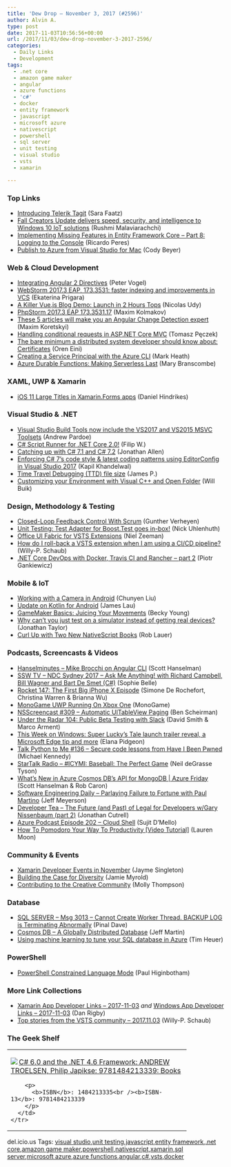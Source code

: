```yaml
---
title: 'Dew Drop – November 3, 2017 (#2596)'
author: Alvin A.
type: post
date: 2017-11-03T10:56:56+00:00
url: /2017/11/03/dew-drop-november-3-2017-2596/
categories:
  - Daily Links
  - Development
tags:
  - .net core
  - amazon game maker
  - angular
  - azure functions
  - 'c#'
  - docker
  - entity framework
  - javascript
  - microsoft azure
  - nativescript
  - powershell
  - sql server
  - unit testing
  - visual studio
  - vsts
  - xamarin

---
```

### <a name="top"></a>Top Links

  * <a href="https://www.telerik.com/blogs/introducing-telerik-tagit" target="_blank">Introducing Telerik Tagit</a> (Sara Faatz)
  * <a href="https://blogs.microsoft.com/iot/2017/11/02/fall-creators-update-delivers-speed-security-intelligence-windows-10-iot-solutions/" target="_blank">Fall Creators Update delivers speed, security, and intelligence to Windows 10 IoT solutions</a> (Rushmi Malaviarachchi)
  * <a href="https://weblogs.asp.net/ricardoperes/implementing-missing-features-in-entity-framework-core-part-8-logging-to-the-console?WT.mc_id=DX_MVP4025064" target="_blank">Implementing Missing Features in Entity Framework Core – Part 8: Logging to the Console</a> (Ricardo Peres)
  * <a href="https://blog.xamarin.com/publish-azure-visual-studio-mac/" target="_blank">Publish to Azure from Visual Studio for Mac</a> (Cody Beyer)



### <a name="web"></a>Web & Cloud Development

  * <a href="https://visualstudiomagazine.com/articles/2017/10/01/integrating-angular-2-directives.aspx" target="_blank">Integrating Angular 2 Directives</a> (Peter Vogel)
  * <a href="https://blog.jetbrains.com/webstorm/2017/11/webstorm-2017-3-eap-173-3531/" target="_blank">WebStorm 2017.3 EAP, 173.3531: faster indexing and improvements in VCS</a> (Ekaterina Prigara)
  * <a href="https://snipcart.com/blog/vuejs-blog-demo" target="_blank">A Killer Vue.js Blog Demo: Launch in 2 Hours Tops</a> (Nicolas Udy)
  * <a href="https://blog.jetbrains.com/phpstorm/2017/11/phpstorm-2017-3-eap-173-3531/" target="_blank">PhpStorm 2017.3 EAP 173.3531.17</a> (Maxim Kolmakov)
  * <a href="https://blog.angularindepth.com/these-5-articles-will-make-you-an-angular-change-detection-expert-ed530d28930?source=rss----e5ed704095b---4" target="_blank">These 5 articles will make you an Angular Change Detection expert</a> (Maxim Koretskyi)
  * <a href="http://www.tpeczek.com/2017/11/handling-conditional-requests-in-aspnet.html" target="_blank">Handling conditional requests in ASP.NET Core MVC</a> (Tomasz Pęczek)
  * <a href="http://feedproxy.google.com/~r/AyendeRahien/~3/h6jVI0lGnmo/the-bare-minimum-a-distributed-system-developer-should-know-about-certificates" target="_blank">The bare minimum a distributed system developer should know about: Certificates</a> (Oren Eini)
  * <a href="http://markheath.net/post/create-service-principal-azure-cli" target="_blank">Creating a Service Principal with the Azure CLI</a> (Mark Heath)
  * <a href="https://thenewstack.io/durable-functions-making-serverless-last/" target="_blank">Azure Durable Functions: Making Serverless Last</a> (Mary Branscombe)



### <a name="silverlight"></a>XAML, UWP & Xamarin

  * <a href="http://danielhindrikes.se/xamarin/ios-11-large-titles-in-xamarin-forms-apps/" target="_blank">iOS 11 Large Titles in Xamarin.Forms apps</a> (Daniel Hindrikes)



### <a name="dotnet"></a>Visual Studio & .NET

  * <a href="https://blogs.msdn.microsoft.com/vcblog/2017/11/02/visual-studio-build-tools-now-include-the-vs2017-and-vs2015-msvc-toolsets/" target="_blank">Visual Studio Build Tools now include the VS2017 and VS2015 MSVC Toolsets</a> (Andrew Pardoe)
  * <a href="https://www.strathweb.com/2017/11/c-script-runner-for-net-core-2-0/" target="_blank">C# Script Runner for .NET Core 2.0!</a> (Filip W.)
  * <a href="http://www.infoq.com/news/2017/11/CSharp-7.1-c?utm_campaign=infoq_content&utm_source=infoq&utm_medium=feed&utm_term=global" target="_blank">Catching up with C# 7.1 and C# 7.2</a> (Jonathan Allen)
  * <a href="http://www.techcartnow.com/enforcing-c-sharp-7-code-style-latest-coding-patterns-using-editorconfig-in-visual-studio-2017/" target="_blank">Enforcing C# 7’s code style & latest coding patterns using EditorConfig in Visual Studio 2017</a> (Kapil Khandelwal)
  * <a href="https://blogs.msdn.microsoft.com/windbg/2017/11/02/time-travel-debugging-ttd-file-size/" target="_blank">Time Travel Debugging (TTD) file size</a> (James P.)
  * <a href="https://blogs.msdn.microsoft.com/vcblog/2017/11/02/customizing-your-environment-with-visual-c-and-open-folder/" target="_blank">Customizing your Environment with Visual C++ and Open Folder</a> (Will Buik)



### <a name="design"></a>Design, Methodology & Testing

  * <a href="https://dzone.com/articles/closed-loop-feedback-control-with-scrum?utm_medium=feed&utm_source=feedpress.me&utm_campaign=Feed%3A+dzone%2Fagile" target="_blank">Closed-Loop Feedback Control With Scrum</a> (Gunther Verheyen)
  * <a href="https://blogs.msdn.microsoft.com/vcblog/2017/11/02/unit-testing-test-adapter-for-boost-test-goes-in-box/" target="_blank">Unit Testing: Test Adapter for Boost.Test goes in-box!</a> (Nick Uhlenhuth)
  * <a href="https://blogs.msdn.microsoft.com/visualstudioalmrangers/2017/11/02/office-ui-fabric-for-vsts-extensions/" target="_blank">Office UI Fabric for VSTS Extensions</a> (Niel Zeeman)
  * <a href="https://blogs.msdn.microsoft.com/visualstudioalmrangers/2017/11/02/how-do-i-roll-back-a-vsts-extension-when-i-am-using-a-cicd-pipeline/" target="_blank">How do I roll-back a VSTS extension when I am using a CI/CD pipeline?</a> (Willy-P. Schaub)
  * <a href="http://piotrgankiewicz.com/2017/11/03/net-core-devops-with-docker-travis-ci-and-rancher-part-2/" target="_blank">.NET Core DevOps with Docker, Travis CI and Rancher – part 2</a> (Piotr Gankiewicz)



### <a name="mobile"></a>Mobile & IoT

  * <a href="https://www.developer.com/ws/android/working-with-a-camera-in-android.html" target="_blank">Working with a Camera in Android</a> (Chunyen Liu)
  * <a href="http://feedproxy.google.com/~r/blogspot/hsDu/~3/EXPknQVK1Us/update-on-kotlin-for-android.html" target="_blank">Update on Kotlin for Android</a> (James Lau)
  * <a href="https://developer.amazon.com/blogs/appstore/post/65a8aa44-57b4-4990-85ae-0d491d589273/gamemaker-basics-juicing-your-movements" target="_blank">GameMaker Basics: Juicing Your Movements</a> (Becky Young)
  * <a href="https://www.novoda.com/blog/simulators-vs-real-devices/" target="_blank">Why can’t you just test on a simulator instead of getting real devices?</a> (Jonathan Taylor)
  * <a href="https://www.nativescript.org/blog/curl-up-with-two-new-nativescript-books" target="_blank">Curl Up with Two New NativeScript Books</a> (Rob Lauer)



### <a name="podcasts"></a>Podcasts, Screencasts & Videos

  * <a href="http://www.hanselminutes.com/default.aspx?ShowID=18591" target="_blank">Hanselminutes &#8211; Mike Brocchi on Angular CLI</a> (Scott Hanselman)
  * <a href="https://tv.ssw.com/7250/ndc-sydney-2017-ask-me-anything-with-richard-campbell-bill-wagner-and-bart-de-smet-c" target="_blank">SSW TV &#8211; NDC Sydney 2017 – Ask Me Anything! with Richard Campbell, Bill Wagner and Bart De Smet (C#)</a> (Sophie Belle)
  * <a href="http://relay.fm/rocket/147" target="_blank">Rocket 147: The First Big iPhone X Episode</a> (Simone De Rochefort, Christina Warren & Brianna Wu)
  * <a href="https://www.youtube.com/watch?v=JWzwNUGr9Tk" target="_blank">MonoGame UWP Running On Xbox One</a> (MonoGame)
  * <a href="http://nsscreencast.com/episodes/309-automatic-uitableview-paging" target="_blank">NSScreencast #309 &#8211; Automatic UITableView Paging</a> (Ben Scheirman)
  * <a href="http://relay.fm/radar/104" target="_blank">Under the Radar 104: Public Beta Testing with Slack</a> (David Smith & Marco Arment)
  * <a href="http://blogs.windows.com/windowsexperience/2017/11/02/week-windows-super-luckys-tale-launch-trailer-reveal-microsoft-edge-tip/?WT.mc_id=DX_MVP4025064" target="_blank">This Week on Windows: Super Lucky’s Tale launch trailer reveal, a Microsoft Edge tip and more</a> (Elana Pidgeon)
  * <a href="https://talkpython.fm/episodes/show/136/secure-code-lessons-from-have-i-been-pwned" target="_blank">Talk Python to Me #136 &#8211; Secure code lessons from Have I Been Pwned</a> (Michael Kennedy)
  * <a href="https://soundcloud.com/startalk/icymi-baseball-the-perfect-game" target="_blank">StarTalk Radio &#8211; #ICYMI: Baseball: The Perfect Game</a> (Neil deGrasse Tyson)
  * <a href="https://channel9.msdn.com/Shows/Azure-Friday/Whats-New-in-Azure-Cosmos-DBs-API-for-MongoDB?WT.mc_id=DX_MVP4025064" target="_blank">What’s New in Azure Cosmos DB’s API for MongoDB | Azure Friday</a> (Scott Hanselman & Rob Caron)
  * <a href="https://softwareengineeringdaily.com/2017/11/03/parlaying-failure-to-fortune-with-paul-martino/" target="_blank">Software Engineering Daily &#8211; Parlaying Failure to Fortune with Paul Martino</a> (Jeff Meyerson)
  * <a href="http://developertea.simplecast.fm/507e185b" target="_blank">Developer Tea &#8211; The Future (and Past) of Legal for Developers w/Gary Nissenbaum (part 2)</a> (Jonathan Cutrell)
  * <a href="http://azpodcast.azurewebsites.net/post/Episode-202-Cloud-Shell" target="_blank">Azure Podcast Episode 202 &#8211; Cloud Shell</a> (Sujit D&#8217;Mello)
  * <a href="https://blog.trello.com/how-to-pomodoro-your-way-to-productivity" target="_blank">How To Pomodoro Your Way To Productivity [Video Tutorial]</a> (Lauren Moon)



### <a name="events"></a>Community & Events

  * <a href="https://blog.xamarin.com/xamarin-developer-events-november/" target="_blank">Xamarin Developer Events in November</a> (Jayme Singleton)
  * <a href="http://blogs.adobe.com/conversations/2017/11/building-the-case-for-diversity.html" target="_blank">Building the Case for Diversity</a> (Jamie Myrold)
  * <a href="http://blogs.adobe.com/creativecloud/contributing-to-the-creative-community" target="_blank">Contributing to the Creative Community</a> (Molly Thompson)



### <a name="sql"></a>Database

  * <a href="https://blog.sqlauthority.com/2017/11/03/sql-server-msg-3013-cannot-create-worker-thread-backup-log-terminating-abnormally/" target="_blank">SQL SERVER – Msg 3013 – Cannot Create Worker Thread. BACKUP LOG is Terminating Abnormally</a> (Pinal Dave)
  * <a href="http://www.infoq.com/news/2017/11/passd2-global-dist-db?utm_campaign=infoq_content&utm_source=infoq&utm_medium=feed&utm_term=global" target="_blank">Cosmos DB &#8211; A Globally Distributed Database</a> (Jeff Martin)
  * <a href="http://feeds.timheuer.com/~r/timheuer/~3/anvjKm98nIY/Using-machine-learning-to-tune-your-SQL-database-in-Azure.aspx" target="_blank">Using machine learning to tune your SQL database in Azure</a> (Tim Heuer)



### <a name="ps"></a>PowerShell

  * <a href="https://blogs.msdn.microsoft.com/powershell/2017/11/02/powershell-constrained-language-mode/" target="_blank">PowerShell Constrained Language Mode</a> (Paul Higinbotham)



### <a name="links"></a>More Link Collections

  * <a href="https://www.allaboutxamarin.com/2017/11/xamarin-app-developer-links-2017-11-03/" target="_blank">Xamarin App Developer Links &#8211; 2017-11-03</a> _and_ <a href="https://www.windowsappdev.com/2017/11/windows-app-developer-links-2017-11-03/" target="_blank">Windows App Developer Links &#8211; 2017-11-03</a> (Dan Rigby)
  * <a href="https://blogs.msdn.microsoft.com/devops/2017/11/03/top-stories-from-the-vsts-community-2017-11-03/" target="_blank">Top stories from the VSTS community – 2017.11.03</a> (Willy-P. Schaub)



### <a name="shelf"></a>The Geek Shelf

<div class="wlWriterEditableSmartContent" id="scid:7dc1bd33-94bd-46fd-a20b-0131235bcd47:93b31f21-8d00-4ed4-ada8-49fa38373d5e" style="margin: 0px; padding: 0px; float: none; display: inline;">
  <table cellspacing="0" cellpadding="2" width="400" border="0" unselectable="on">
    <tr>
      <td valign="top" width="400">
        <p>
          <a title="C# 6.0 and the .NET 4.6 Framework: ANDREW TROELSEN, Philip Japikse: 9781484213339: Books" href="http://www.amazon.com/exec/obidos/ASIN/1484213335/amavin-20"><img data-recalc-dims="1" decoding="async" src="https://i0.wp.com/images-na.ssl-images-amazon.com/images/I/51oeCDtxLLL._AC_SY200_.jpg?w=660&#038;ssl=1" border="0" align="left" style="float:left" />C# 6.0 and the .NET 4.6 Framework: ANDREW TROELSEN, Philip Japikse: 9781484213339: Books</a>
        </p>
        
        <p>
          <b>ISBN</b>: 1484213335<br /><b>ISBN-13</b>: 9781484213339
        </p>
      </td>
    </tr>
  </table>
</div>



<div class="wlWriterEditableSmartContent" id="scid:77ECF5F8-D252-44F5-B4EB-D463C5396A79:9487e794-e5bb-47e2-8ab8-2bd2fb983e80" style="margin: 0px; padding: 0px; float: none; display: inline;">
  del.icio.us Tags: <a href="http://del.icio.us/popular/visual+studio" rel="tag">visual studio</a>,<a href="http://del.icio.us/popular/unit+testing" rel="tag">unit testing</a>,<a href="http://del.icio.us/popular/javascript" rel="tag">javascript</a>,<a href="http://del.icio.us/popular/entity+framework" rel="tag">entity framework</a>,<a href="http://del.icio.us/popular/.net+core" rel="tag">.net core</a>,<a href="http://del.icio.us/popular/amazon+game+maker" rel="tag">amazon game maker</a>,<a href="http://del.icio.us/popular/powershell" rel="tag">powershell</a>,<a href="http://del.icio.us/popular/nativescript" rel="tag">nativescript</a>,<a href="http://del.icio.us/popular/xamarin" rel="tag">xamarin</a>,<a href="http://del.icio.us/popular/sql+server" rel="tag">sql server</a>,<a href="http://del.icio.us/popular/microsoft+azure" rel="tag">microsoft azure</a>,<a href="http://del.icio.us/popular/azure+functions" rel="tag">azure functions</a>,<a href="http://del.icio.us/popular/angular" rel="tag">angular</a>,<a href="http://del.icio.us/popular/c%23" rel="tag">c#</a>,<a href="http://del.icio.us/popular/vsts" rel="tag">vsts</a>,<a href="http://del.icio.us/popular/docker" rel="tag">docker</a>
</div>